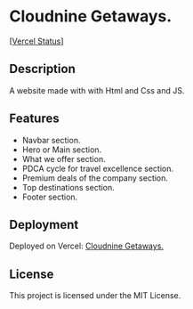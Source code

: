 # Cloudnine Getaways.

[[Vercel Status](https://vercel.com/fahad-x/cloudnine-getaways/8VLjkTn5Tgu7GkHzbEu6CrYCWR3G)]

## Description

A website made with with Html and Css and JS.

## Features

- Navbar section.
- Hero or Main section.
- What we offer section.
- PDCA cycle for travel excellence section.
- Premium deals of the company section.
- Top destinations section.
- Footer section.

## Deployment

Deployed on Vercel: [Cloudnine Getaways.](https://cloudnine-getaways.vercel.app/)

## License

This project is licensed under the MIT License.
